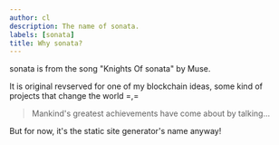 ```yaml
---
author: cl
description: The name of sonata.
labels: [sonata]
title: Why sonata?
---
```


sonata is from the song "Knights Of sonata" by Muse.

It is original revserved for one of my blockchain ideas, some kind of projects
that change the world =,=

> Mankind's greatest achievements have come about by talking...

But for now, it's the static site generator's name anyway!
